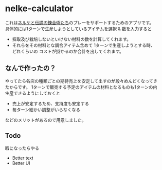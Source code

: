 # nelke-calculator

これは[ネルケと伝説の錬金術たち](https://www.gamecity.ne.jp/atelier/nelke/)のプレーをサポートするためのアプリです。
具体的には1ターンで生産しようとしているアイテムを選択 & 数を入力すると

- 採取及び栽培しないといけない材料の数を計算してくれます。
- それらをその材料とな調合アイテム含めて 1ターンで生産しようとする時、どれくらいの
  コストが掛かるのか合計を出してくれます。

## なんで作ったの？

やってたら各店の種類ごとの期待売上を安定して出すのが段々めんどくなってきたからです。
1ターンで販売する予定のアイテムの材料となるものも1ターンの内生産できるようにしておくと

- 売上が安定するため、支持度も安定する
- 毎ターン細かい調整がいらなくなる

などのメリットがあるので用意しました。

## Todo

暇になったらやる

- Better text
- Better UI
